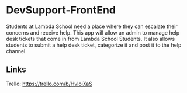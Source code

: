 # DevSupport-FrontEnd

Students at Lambda School need a place where they can escalate their concerns and receive help. This app will allow an admin to manage help desk tickets that come in from Lambda School Students. It also allows students to submit a help desk ticket, categorize it and post it to the help channel.

## Links

Trello: https://trello.com/b/HvloiXaS
